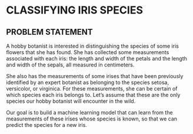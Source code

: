# CLASSIFYING IRIS SPECIES

## PROBLEM STATEMENT
A hobby botanist is interested in distinguishing the species of some iris flowers that she has found. She has collected some measurements associated with each iris: the length and width of the petals and the length and width of the sepals, all measured in centimeters.

She also has the measurements of some irises that have been previously identified by an expert botanist as belonging to the species setosa, versicolor, or virginica. For these measurements, she can be certain of which species each iris belongs to. 
Let’s assume that these are the only species our hobby botanist will encounter in the wild.

Our goal is to build a machine learning model that can learn from the measurements of these irises whose species is known, so that we can predict the species for a new iris.
